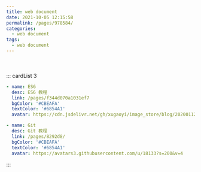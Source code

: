 ```yaml
---
title: web document
date: 2021-10-05 12:15:58
permalink: /pages/978584/
categories:
  - web document
tags:
  - web document
---
```


<div style='margin-top:50px'></div>

::: cardList 3
```yaml
- name: ES6
  desc: ES6 教程
  link: /pages/f344d070a1031ef7
  bgColor: '#CBEAFA' 
  textColor: '#6854A1' 
  avatar: https://cdn.jsdelivr.net/gh/xugaoyi/image_store/blog/20200112160453.png

- name: Git
  desc: Git 教程
  link: /pages/8292d8/
  bgColor: '#CBEAFA' 
  textColor: '#6854A1' 
  avatar: https://avatars3.githubusercontent.com/u/18133?s=200&v=4

```
:::